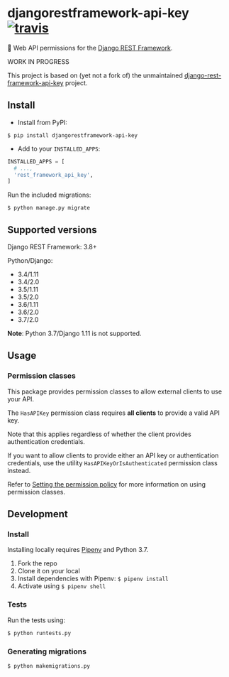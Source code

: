 # djangorestframework-api-key [![travis][travis-image]][travis-url]

🔐 Web API permissions for the [Django REST Framework][rest-framework-url].

WORK IN PROGRESS

This project is based on (yet not a fork of) the unmaintained [django-rest-framework-api-key][django-rest-framework-api-key-url] project.

## Install

- Install from PyPI:

```
$ pip install djangorestframework-api-key
```

- Add to your `INSTALLED_APPS`:

```python
INSTALLED_APPS = [
  # ...,
  'rest_framework_api_key',
]
```

Run the included migrations:

```
$ python manage.py migrate
```

## Supported versions

Django REST Framework: 3.8+

Python/Django:

- 3.4/1.11
- 3.4/2.0
- 3.5/1.11
- 3.5/2.0
- 3.6/1.11
- 3.6/2.0
- 3.7/2.0

**Note**: Python 3.7/Django 1.11 is not supported.

## Usage

### Permission classes

This package provides permission classes to allow external clients to use your API.

The `HasAPIKey` permission class requires **all clients** to provide a valid API key.

Note that this applies regardless of whether the client provides authentication credentials.

If you want to allow clients to provide either an API key or authentication credentials, use the utility `HasAPIKeyOrIsAuthenticated` permission class instead.

Refer to [Setting the permission policy][setting-the-permission-policy-url] for more information on using permission classes.

## Development

### Install

Installing locally requires [Pipenv][pipenv-url] and Python 3.7.

1. Fork the repo
2. Clone it on your local
3. Install dependencies with Pipenv: `$ pipenv install`
4. Activate using `$ pipenv shell`

### Tests

Run the tests using:

```bash
$ python runtests.py
```

### Generating migrations

```bash
$ python makemigrations.py
```

<!-- URLs -->

[rest-framework-url]: http://www.django-rest-framework.org

[pipenv-url]: https://github.com/pypa/pipenv

[setting-the-permission-policy-url]: http://www.django-rest-framework.org/api-guide/permissions/#setting-the-permission-policy

[django-rest-framework-api-key-url]: https://github.com/manosim/django-rest-framework-api-key

[travis-image]: https://travis-ci.org/florimondmanca/djangorestframework-api-key.svg?branch=master

[travis-url]: https://travis-ci.org/florimondmanca/djangorestframework-api-key
